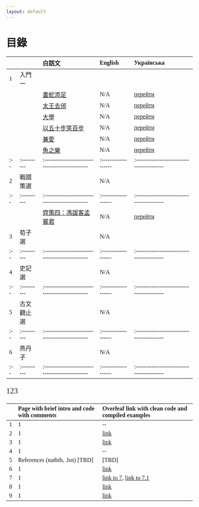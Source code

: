 ```yaml
---
layout: default
---
```

<head>
  <!-- ... -->
  <link rel="stylesheet" type="text/css" href="https://fonts.googleapis.com/earlyaccess/cwtexkai.css">
  <style>
    body {
     font-family: "cwTeXKai", serif;
    }
    p.big {
      line-height: 3;
      font-size: x-large;
    }
    p {
      font-size: 1.5em;
    }
    </style>
</head>

# 目錄
|   |           | 白話文                                           | English             | Українська                              |
|:--|:----------|:------------------------------------------------|:--------------------|:------------------------------------------|
| 1 | 入門一    |                                                  |                    |                                           |
|   |          | [畫蛇添足](./docs/pages/白話文/入門/畫蛇添足.html) | N/A                | [перейти](./docs/pages/українська/вступ/7.html)|
|   |          | [太王去邠](./docs/pages/白話文/入門/太王去邠.html) | N/A                | [перейти](./docs/pages/українська/вступ/8.html)|
|   |          | [大學](./docs/pages/白話文/入門/大學.html) | N/A                | [перейти](./docs/pages/українська/вступ/9.html)|
|   |          | [以五十步笑百步](./docs/pages/白話文/入門/以五十步笑百步.html) | N/A                | [перейти](./docs/pages/українська/вступ/10.html)|
|   |          | [兼愛](./docs/pages/白話文/入門/兼愛.html) | N/A                | [перейти](./docs/pages/українська/вступ/11.html)|
|   |          | [魚之樂](./docs/pages/白話文/入門/魚之樂.html) | N/A                | [перейти](./docs/pages/українська/вступ/12.html)|
|:--|:----------|:------------------------------------------------|:-------------------|:------------------------------------------|
| 2 | 戰國策選    |                                                  | N/A                |                                           |
|:--|:----------|:------------------------------------------------|:-------------------|:------------------------------------------|
|   |          | [齊策四：馮諼客孟嘗君](./docs/pages/白話文/入門/馮諼客孟嘗君.html)        | N/A                                     | [перейти](./docs/pages/українська/стратегії/馮諼客孟嘗君ukr.html)|
| 3 | 荀子選    |                                                  | N/A                |                                           |
|:--|:----------|:------------------------------------------------|:-------------------|:------------------------------------------|
| 4 | 史記選    |                                                  | N/A                |                                           |
|:--|:----------|:------------------------------------------------|:-------------------|:------------------------------------------|
| 5 | 古文觀止選 |                                                  | N/A                |                                       |
|:--|:----------|:------------------------------------------------|:-------------------|:------------------------------------------|
| 6 | 燕丹子    |                                                  | N/A                |                                       |
|:--|:----------|:------------------------------------------------|:-------------------|:------------------------------------------|


123

|   | Page with brief intro and code with comments          | Overleaf link with clean code and compiled examples    |
|:--|:---------------------------------------------------------------|:------------------|
| 1 | 1                  | -- |
| 2 | 1            | [link](https://www.overleaf.com/read/pwvbtzfknmcj)   |
| 3 | 1                     | [link](https://www.overleaf.com/read/pncdfwhgdqzx)      |
| 4 | 1         | -- |
| 5 | References (natbib, .bst) [TBD]                                            | [TBD] |
| 6 | 1 | [link](https://www.overleaf.com/read/nsvwmfnjzsyg) |
| 7 | 1          | [link to 7](https://www.overleaf.com/read/vqysvzvqjkxx), [link to 7.1](https://www.overleaf.com/read/srvqkqcwwhgj) |
| 8 | 1             | [link](https://www.overleaf.com/read/zzpsdkpsyrcc) |
| 9 | 1                             | [link](https://www.overleaf.com/read/rncbfbxchcvs) |

